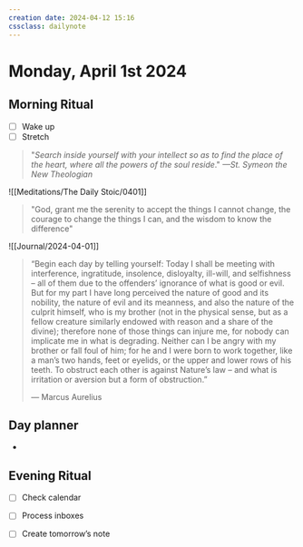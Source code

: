```yaml
---
creation date: 2024-04-12 15:16
cssclass: dailynote
---
```

# Monday, April 1st 2024

## Morning Ritual

- [ ] Wake up
- [ ] Stretch

> "_Search inside yourself with your intellect so as to find the place of the heart, where all the powers of the soul reside_." <cite>—St. Symeon the New Theologian</cite>

![[Meditations/The Daily Stoic/0401]]

> "God, grant me the serenity to accept the things I cannot change, the courage to change the things I can, and the wisdom to know the difference"

![[Journal/2024-04-01]]


> “Begin each day by telling yourself: Today I shall be meeting with interference, ingratitude, insolence, disloyalty, ill-will, and selfishness – all of them due to the offenders’ ignorance of what is good or evil. But for my part I have long perceived the nature of good and its nobility, the nature of evil and its meanness, and also the nature of the culprit himself, who is my brother (not in the physical sense, but as a fellow creature similarly endowed with reason and a share of the divine); therefore none of those things can injure me, for nobody can implicate me in what is degrading. Neither can I be angry with my brother or fall foul of him; for he and I were born to work together, like a man’s two hands, feet or eyelids, or the upper and lower rows of his teeth. To obstruct each other is against Nature’s law – and what is irritation or aversion but a form of obstruction.”
> 
> — Marcus Aurelius

## Day planner
- 


## Evening Ritual

- [ ] Check calendar
- [ ] Process inboxes
- [ ] Create tomorrow’s note

